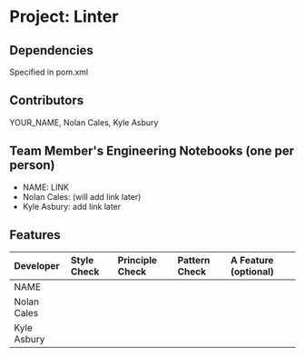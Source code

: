 # Project: Linter

## Dependencies
Specified in pom.xml

## Contributors
YOUR_NAME, Nolan Cales, Kyle Asbury

## Team Member's Engineering Notebooks (one per person)
- NAME: LINK
- Nolan Cales: (will add link later)
- Kyle Asbury: add link later

## Features

| Developer       | Style Check | Principle Check | Pattern Check | A Feature (optional) |
|:----------------|:------------|:----------------|:--------------|:---------------------|
| NAME            |             |                 |               |                      |
| Nolan Cales     |             |                 |               |                      |
| Kyle Asbury     |             |                 |               |                      |
